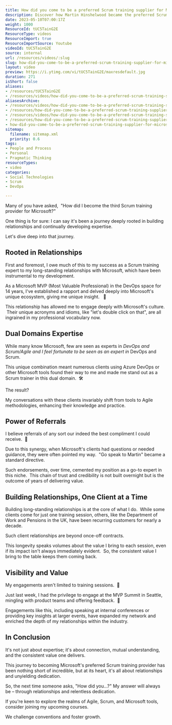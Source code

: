 ```yaml
---
title: How did you come to be a preferred Scrum training supplier for Microsoft?
description: Discover how Martin Hinshelwood became the preferred Scrum training supplier for Microsoft, empowering their agile journey in product development.
date: 2023-05-10T07:00:17Z
weight: 1000
ResourceId: tUC5TainG2E
ResourceType: videos
ResourceImport: true
ResourceImportSource: Youtube
videoId: tUC5TainG2E
source: internal
url: /resources/videos/:slug
slug: how-did-you-come-to-be-a-preferred-scrum-training-supplier-for-microsoft
layout: video
preview: https://i.ytimg.com/vi/tUC5TainG2E/maxresdefault.jpg
duration: 271
isShort: false
aliases:
- /resources/tUC5TainG2E
- /resources/videos/how-did-you-come-to-be-a-preferred-scrum-training-supplier-for-microsoft
aliasesArchive:
- /resources/videos/how-did-you-come-to-be-a-preferred-scrum-training-supplier-for-microsoft
- /resources/how-did-you-come-to-be-a-preferred-scrum-training-supplier-for-microsoft
- /resources/videos/how-did-you-come-to-be-a-preferred-scrum-training-supplier-for-microsoft-
- /resources/how-did-you-come-to-be-a-preferred-scrum-training-supplier-for-microsoft-
- how-did-you-come-to-be-a-preferred-scrum-training-supplier-for-microsoft
sitemap:
  filename: sitemap.xml
  priority: 0.6
tags:
- People and Process
- Personal
- Pragmatic Thinking
resourceTypes:
- video
categories:
- Social Technologies
- Scrum
- DevOps

---
```

Many of you have asked,  "How did I become the third Scrum training provider for Microsoft?"

One thing is for sure: I can say it's been a journey deeply rooted in building relationships and continually developing expertise.

Let's dive deep into that journey. 

## Rooted in Relationships

First and foremost, I owe much of this to my success as a Scrum training expert to my long-standing relationships with Microsoft, which have been instrumental to my development.

As a Microsoft MVP (Most Valuable Professional) in the DevOps space for 14 years, I've established a rapport and delved deeply into Microsoft's unique ecosystem, giving me unique insight.   🤝

This relationship has allowed me to engage deeply with Microsoft's culture.  Their unique acronyms and idioms, like "let's double click on that", are all ingrained in my professional vocabulary now.

## Dual Domains Expertise  

While many know Microsoft, few are seen as experts in _DevOps and Scrum/Agile and I feel fortunate to be seen as an expert in_ DevOps and Scrum.

This unique combination meant numerous clients using Azure DevOps or other Microsoft tools found their way to me and made me stand out as a Scrum trainer in this dual domain.  🛠️

The result?

My conversations with these clients invariably shift from tools to Agile methodologies, enhancing their knowledge and practice.

## Power of Referrals

I believe referrals of any sort our indeed the best compliment I could receive.  🌟

Due to this synergy, when Microsoft's clients had questions or needed guidance, they were often pointed my way.  "Go speak to Martin" became a standard directive.

Such endorsements, over time, cemented my position as a go-to expert in this niche.  This chain of trust and credibility is not built overnight but is the outcome of years of delivering value.

## Building Relationships, One Client at a Time

Building long-standing relationships is at the core of what I do.  While some clients come for just one training session, others, like the Department of Work and Pensions in the UK, have been recurring customers for nearly a decade.   

Such client relationships are beyond once-off contracts.

This longevity speaks volumes about the value I bring to each session, even if its impact isn't always immediately evident.  So, the consistent value I bring to the table keeps them coming back.

## Visibility and Value

My engagements aren't limited to training sessions.  🚀

Just last week, I had the privilege to engage at the MVP Summit in Seattle, mingling with product teams and offering feedback.  🌟

Engagements like this, including speaking at internal conferences or providing key insights at larger events, have expanded my network and enriched the depth of my relationships within the industry.

## In Conclusion

It's not just about expertise; it's about connection, mutual understanding, and the consistent value one delivers.

This journey to becoming Microsoft's preferred Scrum training provider has been nothing short of incredible, but at its heart, it's all about relationships and unyielding dedication.

So, the next time someone asks, "How did you...?" My answer will always be – through relationships and relentless dedication.

If you're keen to explore the realms of Agile, Scrum, and Microsoft tools, consider joining my upcoming courses.

We challenge conventions and foster growth.
